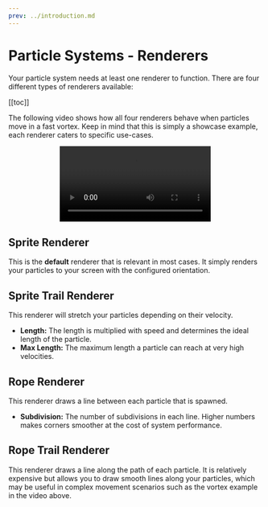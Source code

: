 ```yaml
---
prev: ../introduction.md
---
```


# Particle Systems - Renderers

Your particle system needs at least one renderer to function. There are four different types of renderers available:

[[toc]]

The following video shows how all four renderers behave when particles move in a fast vortex. Keep in mind that this is simply a showcase example, each renderer caters to specific use-cases.

<video width="auto" style="margin:0 auto;display:block;" controls loop autoplay>
  <source src="/videos/particle_system_renderer.mp4" type="video/mp4">
  Your browser does not support the video tag.
</video>

## Sprite Renderer

This is the **default** renderer that is relevant in most cases. It simply renders your particles to your screen with the configured orientation.

## Sprite Trail Renderer

This renderer will stretch your particles depending on their velocity.

* **Length:** The length is multiplied with speed and determines the ideal length of the particle.
* **Max Length:** The maximum length a particle can reach at very high velocities.

## Rope Renderer

This renderer draws a line between each particle that is spawned.

* **Subdivision:** The number of subdivisions in each line. Higher numbers makes corners smoother at the cost of system performance.

## Rope Trail Renderer

This renderer draws a line along the path of each particle. It is relatively expensive but allows you to draw smooth lines along your particles, which may be useful in complex movement scenarios such as the vortex example in the video above.